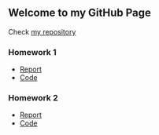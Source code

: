 ## Welcome to my GitHub Page

Check [my repository](https://github.com/BU-IE-582/fall-24-Nilgun-Ozturk) 


### Homework 1

* [Report](https://bu-ie-582.github.io/fall-24-Nilgun-Ozturk/Files/NilgunSumeyyeOzturk_HW1.html)
* [Code](https://bu-ie-582.github.io/fall-24-Nilgun-Ozturk/Files/NilgunSumeyyeOzturk_HW1.ipynb)

### Homework 2

* [Report](https://bu-ie-582.github.io/fall-24-Nilgun-Ozturk/Files/NilgunSumeyyeOzturk_HW2.html)
* [Code](https://bu-ie-582.github.io/fall-24-Nilgun-Ozturk/Files/NilgunSumeyyeOzturk_HW2.ipynb)
